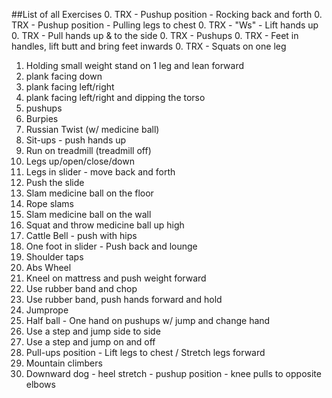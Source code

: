 ##List of all Exercises
0. TRX - Pushup position - Rocking back and forth
0. TRX - Pushup position - Pulling legs to chest
0. TRX - "Ws" - Lift hands up
0. TRX - Pull hands up & to the side
0. TRX - Pushups
0. TRX - Feet in handles, lift butt and bring feet inwards
0. TRX - Squats on one leg
1. Holding small weight stand on 1 leg and lean forward
1. plank facing down
1. plank facing left/right
1. plank facing left/right and dipping the torso
1. pushups
1. Burpies
1. Russian Twist (w/ medicine ball)
1. Sit-ups - push hands up
1. Run on treadmill (treadmill off)
1. Legs up/open/close/down
1. Legs in slider - move back and forth
1. Push the slide
1. Slam medicine ball on the floor
1. Rope slams
1. Slam medicine ball on the wall
1. Squat and throw medicine ball up high
1. Cattle Bell - push with hips
1. One foot in slider - Push back and lounge
1. Shoulder taps
1. Abs Wheel
1. Kneel on mattress and push weight forward
1. Use rubber band and chop
1. Use rubber band, push hands forward and hold
1. Jumprope
1. Half ball - One hand on pushups w/ jump and change hand
1. Use a step and jump side to side
1. Use a step and jump on and off
1. Pull-ups position - Lift legs to chest / Stretch legs forward
1. Mountain climbers
1. Downward dog - heel stretch - pushup position - knee pulls to opposite elbows
